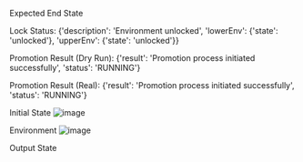 Expected End State

Lock Status: {'description': 'Environment unlocked', 'lowerEnv': {'state': 'unlocked'}, 'upperEnv': {'state': 'unlocked'}}

Promotion Result (Dry Run): {'result': 'Promotion process initiated successfully', 'status': 'RUNNING'}

Promotion Result (Real): {'result': 'Promotion process initiated successfully', 'status': 'RUNNING'}

Initial State
![image](https://github.com/user-attachments/assets/ae415e50-df46-476d-a9a7-cbbbf5ab5c7f)

Environment 
![image](https://github.com/user-attachments/assets/26dc7fc9-fdfd-44d1-b5f5-1965cbdbcf42)


Output State

